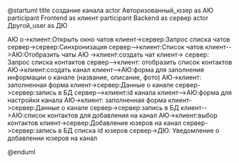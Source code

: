 @startuml
title создание канала
actor Авторизованный_юзер as АЮ
participant Frontend    as клиент
participant Backend as сервер
actor Другой_user as ДЮ

АЮ o->клиент:Открыть окно чатов
клиент->сервер:Запрос списка чатов
сервер->сервер:Синхронизация
сервер-->клиент:Список чатов
клиент-->АЮ:Отобразить чаты 
АЮ ->клиент:создать чат
клиент-> сервер: Запрос списка контактов
сервер-->клиент: отобразить список контактов
АЮ->клиент:создать канал
клиент-->АЮ:форма для заполнения информации о канале (название, описание, фото)
АЮ->клиент: заполненная форма
клиент->сервер:Данные о канале
сервер->сервер:запись в БД
сервер-->клиент:id канала
клиент-->АЮ:форма для настройки канала
АЮ->клиент: заполненная форма
клиент->сервер:Данные о канале
сервер->сервер:запись в БД
клиент-->АЮ:список контактов для добавления на канал
АЮ->клиент:выбор контактов
клиент->сервер:Добавление юзеров на канал
сервер->сервер:запись в БД списка id юзеров
сервер->ДЮ: Уведомление о добавлении юзеров на канал

@enduml
